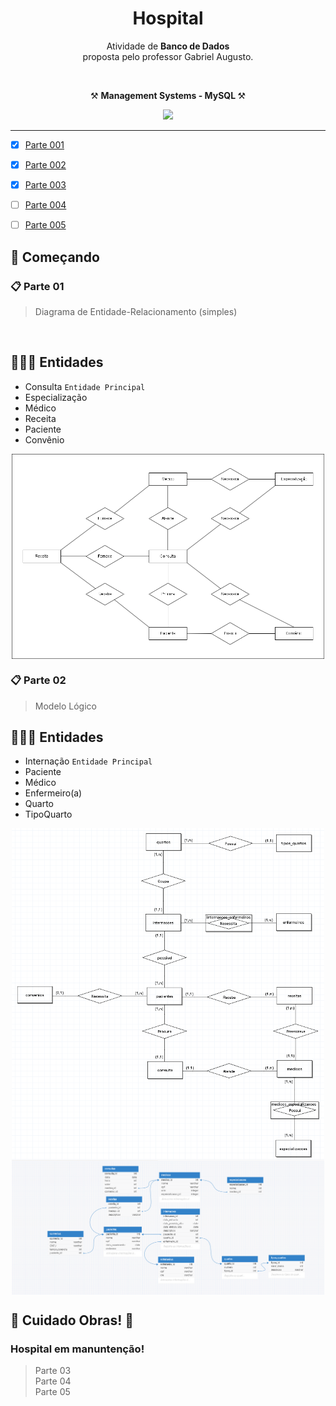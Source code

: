 <h1 align="center">Hospital </h1>

<p align="center">Atividade de <strong>Banco de Dados</strong>
  </br>
proposta pelo professor Gabriel Augusto.</p>
</br>

<p align="center">⚒️ <strong> Management Systems - MySQL </strong> ⚒️</p>
<div align="center">
 <img src="https://skillicons.dev/icons?i=mysql" />
</div>

<hr>

- [x] [Parte 001](https://docs.google.com/forms/d/e/1FAIpQLScqaaDHsvBJtwtjq6i53MPmS3MgRVuXr3k1usRoXcvzXSovpA/viewform)
- [x] [Parte 002](https://docs.google.com/forms/d/e/1FAIpQLSc0JqnliAt1yqo1jR5FoL2jFLcMIhqPbFnfKtaXCGG1vTyz4A/viewform)
- [x] [Parte 003](https://docs.google.com/forms/d/e/1FAIpQLSeeRrb9hCgdtazE4I2OyAmqniuRA0UYsrzAXMIfO2dILXnI3w/viewform)
- [ ] [Parte 004](https://docs.google.com/forms/d/e/1FAIpQLSeNaneDYB6F4RbF39kSxMdlh2jimmc69ZjV7rUOLf6UylcMUg/viewform)
- [ ] [Parte 005](https://docs.google.com/forms/d/e/1FAIpQLSemyH1eNh4tp63R8FUudOCOm9amBQ2N3sSgB4t6jr3TygnnAA/viewform)


<h2>🚀 Começando</h2>

### 📋 Parte 01

>Diagrama de Entidade-Relacionamento (simples)

</br>


## 🙎🏻‍♂️ Entidades

* Consulta  ```Entidade Principal```
* Especialização
* Médico
* Receita
* Paciente
* Convênio



<div align="center">
  <img src="/assets/imgs/Diagrama.png" width="500px" align="center">
</div>


### 📋 Parte 02
>Modelo Lógico

## 🙎🏻‍♂️ Entidades

* Internação  ```Entidade Principal```
* Paciente
* Médico
* Enfermeiro(a)
* Quarto
* TipoQuarto

<div align="center">
  <img src="/assets/imgs/Hospital_database002.png" width="500px" align="center"> <br/>
  <img src="/assets/imgs/Hospital_logico001.png" width="500px" align="center">
</div>


## 🚧 Cuidado Obras! 🚧 

### Hospital em manuntenção!

> Parte 03</br>
> Parte 04</br>
> Parte 05</br>
